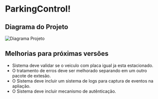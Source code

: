 # ParkingControl!

## Diagrama do Projeto
![Diagrama Projeto](https://user-images.githubusercontent.com/12295390/220912219-30f1e14d-4709-4bd3-80cd-0b4523e1c65a.jpg)


## Melhorias para próximas versões
* Sistema deve validar se o veiculo com placa igual ja esta estacionado.
* O tratamento de erros deve ser melhorado separando em um outro pacote de extesão.
* O Sistema deve incluir um sistema de logs para captura de eventos na apliação.
* O Sistema deve incluir mecanismo de autênticação.
